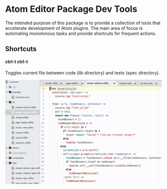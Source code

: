 Atom Editor Package Dev Tools
============

The intended purpose of this package is to provide a collection of tools that
accelerate development of Atom plugins. The main area of focus is automating
monotonous tasks and provide shortcuts for frequent actions.

## Shortcuts

#### **ctrl-t ctrl-t**

Toggles current file between code (lib directory) and tests (spec directory).

![ToggleCodeSpec](/res/ctrltt.gif)

